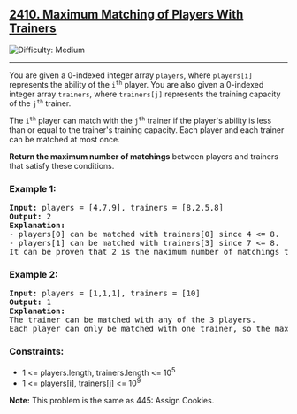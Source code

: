 <h2><a href="https://leetcode.com/problems/maximum-matching-of-players-with-trainers/">2410. Maximum Matching of Players With Trainers</a></h2>
<img src="https://img.shields.io/badge/Difficulty-Medium-yellow" alt="Difficulty: Medium" />
<hr>

<p>You are given a 0-indexed integer array <code>players</code>, where <code>players[i]</code> represents the ability of the <code>i<sup>th</sup></code> player. You are also given a 0-indexed integer array <code>trainers</code>, where <code>trainers[j]</code> represents the training capacity of the <code>j<sup>th</sup></code> trainer.</p>

<p>The <code>i<sup>th</sup></code> player can match with the <code>j<sup>th</sup></code> trainer if the player's ability is less than or equal to the trainer's training capacity. Each player and each trainer can be matched at most once.</p>

<p><strong>Return the maximum number of matchings</strong> between players and trainers that satisfy these conditions.</p>

<h3>Example 1:</h3>

<pre>
<strong>Input:</strong> players = [4,7,9], trainers = [8,2,5,8]
<strong>Output:</strong> 2
<strong>Explanation:</strong> 
- players[0] can be matched with trainers[0] since 4 <= 8.
- players[1] can be matched with trainers[3] since 7 <= 8.
It can be proven that 2 is the maximum number of matchings that can be formed.
</pre>

<h3>Example 2:</h3>

<pre>
<strong>Input:</strong> players = [1,1,1], trainers = [10]
<strong>Output:</strong> 1
<strong>Explanation:</strong> 
The trainer can be matched with any of the 3 players.
Each player can only be matched with one trainer, so the maximum answer is 1.
</pre>

<h3>Constraints:</h3>

<ul>
  <li>1 <= players.length, trainers.length <= 10<sup>5</sup></li>
  <li>1 <= players[i], trainers[j] <= 10<sup>9</sup></li>
</ul>

<p><strong>Note:</strong> This problem is the same as 445: Assign Cookies.</p>
